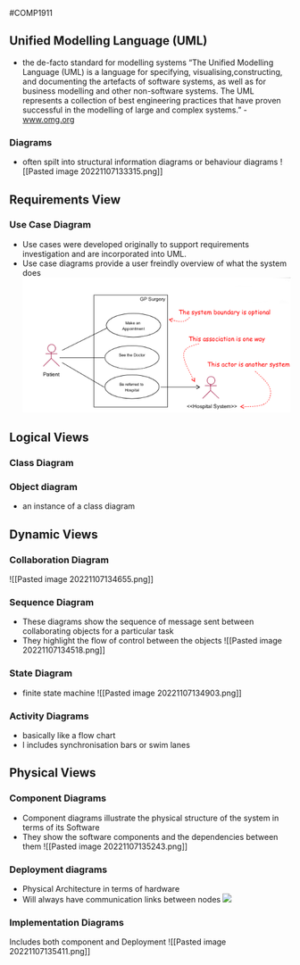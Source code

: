 #COMP1911
## Unified Modelling Language (UML)
- the de-facto standard for modelling systems
“The Unified Modelling Language (UML) is a language for specifying, visualising,constructing, and documenting the artefacts of software systems, as well as for business modelling and other non-software systems. The UML represents a collection of best engineering practices that have proven successful in the modelling of large and complex systems.” - www.omg.org

### Diagrams
- often spilt into structural information diagrams or behaviour diagrams
![[Pasted image 20221107133315.png]]
## Requirements View
### Use Case Diagram
- Use cases were developed originally to support requirements investigation and are incorporated into UML.
- Use case diagrams provide a user freindly overview of what the system does
![](images/Use_Case.png)
## Logical Views
### Class Diagram
### Object diagram
- an instance of a class diagram
## Dynamic Views
### Collaboration Diagram
![[Pasted image 20221107134655.png]]
### Sequence Diagram
- These diagrams show the sequence of message sent between collaborating objects for a particular task
- They highlight the flow of control between the objects
![[Pasted image 20221107134518.png]]
### State Diagram
- finite state machine
![[Pasted image 20221107134903.png]]
### Activity Diagrams
- basically like a flow chart
- l includes synchronisation bars or swim lanes
## Physical Views
### Component Diagrams
- Component diagrams illustrate the physical structure of the system in terms of its Software
- They show the software components and the dependencies between them
![[Pasted image 20221107135243.png]]
### Deployment diagrams
- Physical Architecture in terms of hardware
- Will always have communication links between nodes
![](images/Pasted%20image%2020240121123030.png)
### Implementation Diagrams
Includes both component and Deployment
![[Pasted image 20221107135411.png]]
